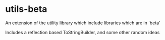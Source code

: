 utils-beta
=================

An extension of the utility library which include libraries which are in 'beta'

Includes a reflection based ToStringBuilder, and some other random ideas

